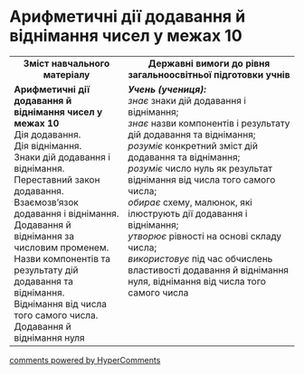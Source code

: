 <div id="hypercomments_widget" class="js-hypercomments-widget invisible"></div>

# Арифметичні дії додавання й віднімання чисел у межах 10
<table>
  <tr>
    <td width="40%" align="center"><b>Зміст навчального матеріалу<b></td>
    <td width="60%" align="center"><b>Державні вимоги до рівня загальноосвітньої підготовки учнів</b></td>
  </tr>
  <tr>
    <td width="40%" style="vertical-align:top !important;"><b>Арифметичні дії додавання й віднімання чисел у межах 10</b><br>
Дія додавання.<br>
Дія віднімання.<br>
Знаки дій додавання і віднімання.<br> 
Переставний закон додавання.<br> 
Взаємозв’язок додавання і віднімання.<br>
Додавання й віднімання за числовим променем.<br>
Назви компонентів та результату дій додавання та віднімання.<br>
Віднімання від числа того самого числа.<br>
Додавання й віднімання нуля<br></td>
    <td width="60%" style="vertical-align:top !important;"><i><b>Учень (учениця):</b></i><br>
<i>знає</i> знаки дій додавання і віднімання;<br>
<i>знає</i> назви компонентів і результату дій додавання та віднімання;<br> 
<i>розуміє</i> конкретний зміст дій додавання та віднімання;<br>
<i>розуміє</i> число нуль як результат віднімання від числа того самого числа;<br>
<i>обирає</i> схему, малюнок, які ілюструють дії додавання і віднімання;<br>
<i>утворює</i> рівності на основі складу числа;<br>
<i>використовує</i> під час обчислень властивості додавання й віднімання нуля, віднімання від числа того самого числа<br></td>
  </tr>
</table>

<div class="js-hypercomments-container">
    <a href="http://hypercomments.com" class="hc-link" title="comments widget">comments powered by HyperComments</a>
</div>